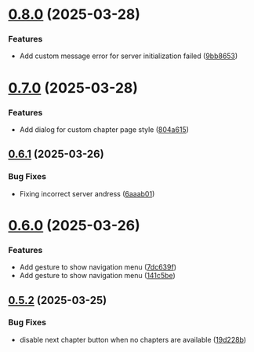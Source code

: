 # [0.8.0](https://github.com/lucasfernandodev/dragoid/compare/v0.7.0...v0.8.0) (2025-03-28)


### Features

* Add custom message error for server initialization failed ([9bb8653](https://github.com/lucasfernandodev/dragoid/commit/9bb8653e50f89bb5e87544161e935f9d7429db8a))



# [0.7.0](https://github.com/lucasfernandodev/dragoid/compare/v0.6.1...v0.7.0) (2025-03-28)


### Features

* Add dialog for custom chapter page style ([804a615](https://github.com/lucasfernandodev/dragoid/commit/804a6152ef31e77043970724fc7313449d50c105))



## [0.6.1](https://github.com/lucasfernandodev/dragoid/compare/v0.6.0...v0.6.1) (2025-03-26)


### Bug Fixes

* Fixing incorrect server andress ([6aaab01](https://github.com/lucasfernandodev/dragoid/commit/6aaab01de2975a6d69f705058e3532001dfcf487))



# [0.6.0](https://github.com/lucasfernandodev/dragoid/compare/v0.5.2...v0.6.0) (2025-03-26)


### Features

* Add gesture to show navigation menu ([7dc639f](https://github.com/lucasfernandodev/dragoid/commit/7dc639f918adec2b63777ec8605b8bececcd6c09))
* Add gesture to show navigation menu ([141c5be](https://github.com/lucasfernandodev/dragoid/commit/141c5bea3f5f7237021950e81544cce35ce1f737))



## [0.5.2](https://github.com/lucasfernandodev/dragoid/compare/v0.5.1...v0.5.2) (2025-03-25)


### Bug Fixes

* disable next chapter button when no chapters are available ([19d228b](https://github.com/lucasfernandodev/dragoid/commit/19d228bfc770d4d3394968433f041cda2315eaa7))




